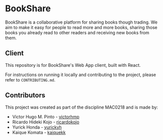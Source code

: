 # BookShare

BookShare is a collaborative platform for sharing books though trading.
We aim to make it easy for people to read more and more books, sharing those books you already read to other readers and receiving new books from them.

## Client

This repository is for BookShare's Web App client, built with React.

For instructions on running it locally and contributing to the project, please refer to `CONTRIBUTING.md`.

## Contributors

This project was created as part of the discipline MAC0218 and is made by:

- Victor Hugo M. Pinto - [victorhmp](https://github.com/victorhmp)
- Ricardo Hideki Kojo - [ricardokojo](https://github.com/ricardokojo)
- Yurick Honda - [yurickyh](https://github.com/yurickyh)
- Kaique Komata - [kaiquekk](https://github.com/kaiquekk)